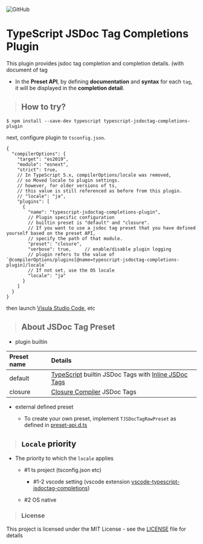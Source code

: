 ![GitHub](https://img.shields.io/github/license/jeffy-g/typescript-jsdoctag-completions-plugin-beta?style=plastic)

# TypeScript JSDoc Tag Completions Plugin

This plugin provides jsdoc tag completion and completion details. (with document of tag

 + In the __Preset API__, by defining __documentation__ and __syntax__ for each `tag`,  
   it will be displayed in the __completion detail__.

> ## How to try?

```
$ npm install --save-dev typescript typescript-jsdoctag-completions-plugin
```

next, configure plugin to `tsconfig.json`.

```jsonc
{
  "compilerOptions": {
    "target": "es2019",
    "module": "esnext",
    "strict": true,
    // In TypeScript 5.x, compilerOptions/locale was removed,
    // so Moved locale to plugin settings.
    // however, for older versions of ts,
    // this value is still referenced as before from this plugin.
    // "locale": "ja",
    "plugins": [
      {
        "name": "typescript-jsdoctag-completions-plugin",
        // Plugin specific configuration
        // builtin preset is "default" and "closure".
        // If you want to use a jsdoc tag preset that you have defined yourself based on the preset API,
        // specify the path of that module.
        "preset": "closure",
        "verbose": true,     // enable/disable plugin logging
        // plugin refers to the value of `@compilerOptions/plugins[@name=typescript-jsdoctag-completions-plugin]/locale`
        // If not set, use the OS locale
        "locale": "ja"
      }
    ]
  }
}
```

then launch [Visula Studio Code](https://code.visualstudio.com/download), etc


> ## About JSDoc Tag Preset

  * plugin builtin

| Preset name | Details |
|:---|:---|
| default | [TypeScript](https://github.com/microsoft/TypeScript) builtin JSDoc Tags with [Inline JSDoc Tags](https://jsdoc.app/) |
| closure | [Closure Compiler](https://github.com/google/closure-compiler/wiki/Annotating-JavaScript-for-the-Closure-Compiler) JSDoc Tags |

  * external defined preset

    + To create your own preset, implement `TJSDocTagRawPreset` as defined in [preset-api.d.ts](https://github.com/jeffy-g/typescript-jsdoctag-completions-plugin-beta/blob/master/lib/preset-api.d.ts#L110)


> ## <a name="locale-priority">`Locale` priority</a>

  + The priority to which the `locale` applies

    * #1 ts project (tsconfig.json etc)

      * #1-2 vscode setting (vscode extension [vscode-typescript-jsdoctag-completions](https://marketplace.visualstudio.com/items?itemName=jeffy-g.vscode-typescript-jsdoctag-completions))

    * #2 OS native



> ### License

This project is licensed under the MIT License - see the [LICENSE](LICENSE) file for details
